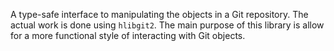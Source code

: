 A type-safe interface to manipulating the objects in a Git repository.  The
actual work is done using `hlibgit2`.  The main purpose of this library is
allow for a more functional style of interacting with Git objects.
